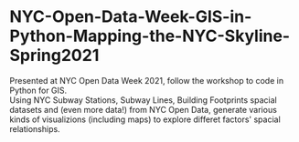 # NYC-Open-Data-Week-GIS-in-Python-Mapping-the-NYC-Skyline-Spring2021

Presented at NYC Open Data Week 2021, follow the workshop to code in Python for GIS.  
Using NYC Subway Stations, Subway Lines, Building Footprints spacial datasets and (even more data!) from NYC Open Data, generate various kinds of visualizions (including maps) to explore differet factors' spacial relationships.
